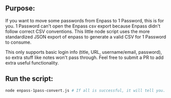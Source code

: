 ## Purpose:
If you want to move some passwords from Enpass to 1 Password, this is for you. 1 Password can't open the Enpass csv export because Enpass didn't follow correct CSV conventions. This little node script uses the more standardized JSON export of enpass to generate a valid CSV for 1 Password to consume.

This only supports basic login info (title, URL, username/email, password), so extra stuff like notes won't pass through. Feel free to submit a PR to add extra useful functionality.

## Run the script:
```sh
node enpass-1pass-convert.js # If all is successful, it will tell you.
```
